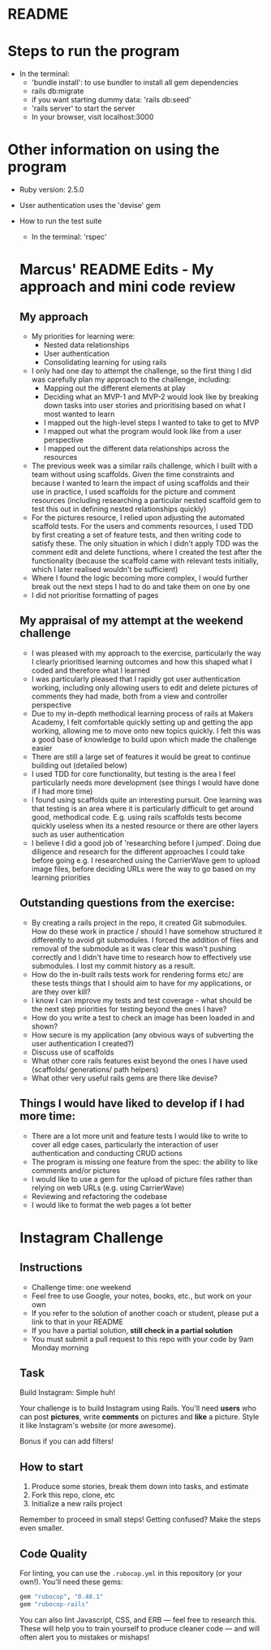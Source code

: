 # README

# Steps to run the program
* In the terminal:
  * 'bundle install': to use bundler to install all gem dependencies
  * rails db:migrate
  * if you want starting dummy data: 'rails db:seed'
  * 'rails server' to start the server
  * In your browser, visit localhost:3000

# Other information on using the program

* Ruby version: 2.5.0

* User authentication uses the 'devise' gem

* How to run the test suite
  * In the terminal: 'rspec'


  Marcus' README Edits - My approach and mini code review
  =================

  My approach
  ---------
  * My priorities for learning were:
    * Nested data relationships
    * User authentication
    * Consolidating learning for using rails
  * I only had one day to attempt the challenge, so the first thing I did was carefully plan my approach to the challenge, including:
    * Mapping out the different elements at play
    * Deciding what an MVP-1 and MVP-2 would look like by breaking down tasks into user stories and prioritising based on what I most wanted to learn
    * I mapped out the high-level steps I wanted to take to get to MVP
    * I mapped out what the program would look like from a user perspective
    * I mapped out the different data relationships across the resources
  * The previous week was a similar rails challenge, which I built with a team without using scaffolds. Given the time constraints and because I wanted to learn the impact of using scaffolds and their use in practice, I used scaffolds for the picture and comment resources (including researching a particular nested scaffold gem to test this out in defining nested relationships quickly)
  * For the pictures resource, I relied upon adjusting the automated scaffold tests. For the users and comments resources, I used TDD by first creating a set of feature tests, and then writing code to satisfy these. The only situation in which I didn't apply TDD was the comment edit and delete functions, where I created the test after the functionality (because the scaffold came with relevant tests initially, which I later realised wouldn't be sufficient)
  * Where I found the logic becoming more complex, I would further break out the next steps I had to do and take them on one by one
  * I did not prioritise formatting of pages


  My appraisal of my attempt at the weekend challenge
  ---------
  * I was pleased with my approach to the exercise, particularly the way I clearly prioritised learning outcomes and how this shaped what I coded and therefore what I learned
  * I was particularly pleased that I rapidly got user authentication working, including only allowing users to edit and delete pictures of comments they had made, both from a view and controller perspective
  * Due to my in-depth methodical learning process of rails at Makers Academy, I felt comfortable quickly setting up and getting the app working, allowing me to move onto new topics quickly. I felt this was a good base of knowledge to build upon which made the challenge easier
  * There are still a large set of features it would be great to continue building out (detailed below)
  * I used TDD for core functionality, but testing is the area I feel particularly needs more development (see things I would have done if I had more time)
  * I found using scaffolds quite an interesting pursuit. One learning was that testing is an area where it is particularly difficult to get around good, methodical code. E.g. using rails scaffolds tests become quickly useless when its a nested resource or there are other layers such as user authentication
  * I believe I did a good job of 'researching before I jumped'. Doing due diligence and research for the different approaches I could take before going e.g. I researched using the CarrierWave gem to upload image files, before deciding URLs were the way to go based on my learning priorities


  Outstanding questions from the exercise:
  ---------
  * By creating a rails project in the repo, it created Git submodules. How do these work in practice / should I have somehow structured it differently to avoid git submodules. I forced the addition of files and removal of the submodule as it was clear this wasn't pushing correctly and I didn't have time to research how to effectively use submodules. I lost my commit history as a result. 
  * How do the in-built rails tests work for rendering forms etc/ are these tests things that I should aim to have for my applications, or are they over kill?
  * I know I can improve my tests and test coverage - what should be the next step priorities for testing beyond the ones I have?
  * How do you write a test to check an image has been loaded in and shown?
  * How secure is my application (any obvious ways of subverting the user authentication I created?)
  * Discuss use of scaffolds
  * What other core rails features exist beyond the ones I have used (scaffolds/ generations/ path helpers)
  * What other very useful rails gems are there like devise?


  Things I would have liked to develop if I had more time:
  ---------
  * There are a lot more unit and feature tests I would like to write to cover all edge cases, particularly the interaction of user authentication and conducting CRUD actions
  * The program is missing one feature from the spec: the ability to like comments and/or pictures
  * I would like to use a gem for the upload of picture files rather than relying on web URLs (e.g. using CarrierWave)
  * Reviewing and refactoring the codebase
  * I would like to format the web pages a lot better




  Instagram Challenge
  ===================

  ## Instructions

  * Challenge time: one weekend
  * Feel free to use Google, your notes, books, etc., but work on your own
  * If you refer to the solution of another coach or student, please put a link to that in your README
  * If you have a partial solution, **still check in a partial solution**
  * You must submit a pull request to this repo with your code by 9am Monday morning

  ## Task

  Build Instagram: Simple huh!

  Your challenge is to build Instagram using Rails. You'll need **users** who can post **pictures**, write **comments** on pictures and **like** a picture. Style it like Instagram's website (or more awesome).

  Bonus if you can add filters!

  ## How to start

  1. Produce some stories, break them down into tasks, and estimate
  2. Fork this repo, clone, etc
  3. Initialize a new rails project

  Remember to proceed in small steps! Getting confused? Make the steps even smaller.

  ## Code Quality

  For linting, you can use the `.rubocop.yml` in this repository (or your own!).
  You'll need these gems:

  ```ruby
  gem "rubocop", "0.48.1"
  gem "rubocop-rails"
  ```

  You can also lint Javascript, CSS, and ERB — feel free to research this. These
  will help you to train yourself to produce cleaner code — and will often alert
  you to mistakes or mishaps!

